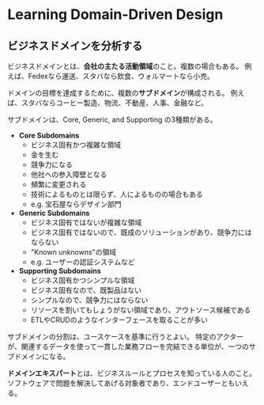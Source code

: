 # Learning Domain-Driven Design

## ビジネスドメインを分析する

ビジネスドメインとは、**会社の主たる活動領域**のこと。複数の場合もある。
例えば、Fedexなら運送、スタバなら飲食、ウォルマートなら小売。

ドメインの目標を達成するために、複数の**サブドメイン**が構成される。
例えば、スタバならコーヒー製造、物流、不動産、人事、金融など。

サブドメインは、Core, Generic, and Supporting の3種類がある。

- **Core Subdomains**
  - ビジネス固有かつ複雑な領域
  - 金を生む
  - 競争力になる
  - 他社への参入障壁となる
  - 頻繁に変更される
  - 技術によるものとは限らず、人によるものの場合もある
  - e.g. 宝石屋ならデザイン部門
- **Generic Subdomains**
  - ビジネス固有ではないが複雑な領域
  - ビジネス固有ではないので、既成のソリューションがあり、競争力にはならない
  - "Known unknowns"の領域
  - e.g. ユーザーの認証システムなど
- **Supporting Subdomains**
  - ビジネス固有かつシンプルな領域
  - ビジネス固有なので、既製品はない
  - シンプルなので、競争力にはならない
  - リソースを割いてもしょうがない領域であり、アウトソース候補である
  - ETLやCRUDのようなインターフェースを取ることが多い

サブドメインの分割は、ユースケースを基準に行うとよい。
特定のアクターが、関連するデータを使って一貫した業務フローを完結できる単位が、一つのサブドメインになる。

**ドメインエキスパート**とは、ビジネスルールとプロセスを知っている人のこと。
ソフトウェアで問題を解決してあげる対象者であり、エンドユーザーともいえる。
